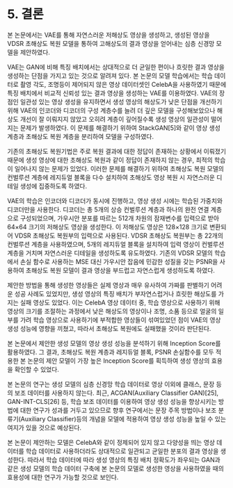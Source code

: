 # 5. 결론

본 논문에서는 VAE를 통해 자연스러운 저해상도 영상을 생성하고, 생성된 영상을 VDSR 초해상도 복원 모델을 통하여 고해상도의 결과 영상을 얻어내는 심층 신경망 모델을 제안하였다. 

VAE는 GAN에 비해 특징 배치에서는 상대적으로 더 균일한 편이나 흐릿한 결과 영상을 생성하는 단점을 가지고 있는 것으로 알려져 있다. 본 논문의 모델 학습에서는 학습 데이터로 촬영 각도, 조명등이 제어되지 않은 영상 데이터셋인 CelebA을 사용하였기 때문에 특징 배치에서 비교적 신뢰성 있는 결과 영상을 생성하는 VAE를 이용하였다.
VAE의 장점인 일관성 있는 영상 생성을 유지하면서 생성 영상의 해상도가 낮은 단점을 개선하기 위해 VAE의 인코더와 디코더의 구성 계층수를 늘려 더 깊은 모델을 구성해보았으나 해상도 개선이 잘 이뤄지지 않았고 오히려 계층이 깊어질수록 생성 영상의 일관성이 떨어지는 문제가 발생하였다. 이 문제를 해결하기 위하여 StackGAN[5]와 같이 영상 생성 계층과 초해상도 복원 계층을 분리하여 모델을 구성하였다. 

기존의 초해상도 복원기법은 주로 복원 결과에 대한 정답이 존재하는 상황에서 이뤄졌기 때문에 생성 영상에 대한 초해상도 복원과 같이 정답이 존재하지 않는 경우, 최적의 학습이 일어나지 않는 문제가 있었다. 이러한 문제를 해결하기 위하여 초해상도 복원 모델의 컨벌루션 계층에 레지듀얼 블록을 다수 설치하여 초해상도 영상 복원 시 자연스러운 디테일 생성에 집중하도록 하였다.

VAE의 학습은 인코더와 디코더가 동시에 진행하고, 영상 생성 시에는 학습된 가중치와 디코더만을 사용한다. 디코더는 총 5개의 상승 컨벌루션 계층과 하나의 완전 연결 계층으로 구성되었으며, 가우시안 분포를 따르는 512개 차원의 잠재변수를 입력으로 받아 64×64 크기의 저해상도 영상을 생성한다. 이 저해상도 영상은 128×128 크기로 변환되어 VDSR 초해상도 복원부의 입력으로 사용된다. VDSR 초해상도 복원부는 총 22개의 컨벌루션 계층을 사용하였으며, 5개의 레지듀얼 블록을 설치하여 입력 영상이 컨벌루션 계층을 거치며 자연스러운 디테일을 생성하도록 유도하였다. 
기존의 VDSR 모델의 학습에서 손실 함수로 사용하는 MSE 대신 가우시안 잡음에 민감한 성질을 갖는 PSNR을 사용하여 초해상도 복원 모델이 결과 영상을 부드럽고 자연스럽게 생성하도록 하였다.

제안한 방법을 통해 생성한 영상들은 실제 영상과 매우 유사하여 가짜를 판별하기 어려운 성공 사례도 있었지만, 생성 영상의 특징 배치가 부자연스럽거나 흐릿한 해상도를 가지는 실패 영상도 있었다. 이는 CelebA 영상 데이터 중, 학습 영상으로 사용하기 위해 영상의 크기를 조절하는 과정에서 낮은 해상도의 영상이나 조명, 소품 등으로 얼굴의 일부를 가려 학습 영상으로 사용하기에 부적합한 영상들이 섞여있었던 점이 VAE의 영상 생성 성능에 영향을 끼쳤고, 따라서 초해상도 복원에도 실패했을 것이라 판단된다.

본 논문에서 제안한 생성 모델의 영상 생성 성능을 분석하기 위해 Inception Score를 활용하였다. 그 결과, 초해상도 복원 계층과 레지듀얼 블록, PSNR 손실함수를 모두 적용한 본 논문의 제안 모델이 가장 높은 Inception Score를 획득하여 생성 영상의 효용을 확인할 수 있었다.

본 논문의 연구는 생성 모델의 심층 신경망 학습 데이터로 영상 이외에 클래스, 문장 등의 보조 데이터를 사용하지 않는다. 최근, ACGAN(Auxiliary Classifier GAN)[25], GAN-INT-CLS[26] 등, 학습 보조 데이터를 이용하여 영상 생성 성능을 향상시키는 방법에 대한 연구가 성과를 거두고 있으므로 향후 연구에서는 문장 주목 방법이나 보조 분류기(Auxiliary Classifier)등의 개념을 모델에 적용하여 영상 생성 성능을 높일 수 있는 여지가 있을 것으로 예상된다.

본 논문이 제안하는 모델은 CelebA와 같이 정제되어 있지 않고 다양성을 띄는 영상 데이터를 학습 데이터로 사용하더라도 상대적으로 일관되고 균일한 분포의 결과 영상을 생성한다. 따라서 학습 데이터에 따라 생성 영상의 특징 배치 정확도가 좌우되는 GAN과 같은 생성 모델의 학습 데이터 구축에 본 논문의 모델로 생성한 영상을 사용하였을 때의 효용성에 대한 연구가 가능할 것으로 보인다.